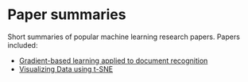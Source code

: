 # Paper summaries
Short summaries of popular machine learning research papers. Papers included:
- [Gradient-based learning applied to document recognition](https://ieeexplore.ieee.org/abstract/document/726791)
- [Visualizing Data using t-SNE](https://www.jmlr.org/papers/volume9/vandermaaten08a/vandermaaten08a.pdf)



